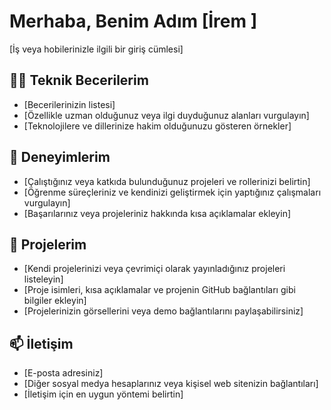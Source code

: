 # Merhaba, Benim Adım [İrem ]

[İş veya hobilerinizle ilgili bir giriş cümlesi]

## 🧑‍💻 Teknik Becerilerim

- [Becerilerinizin listesi]
- [Özellikle uzman olduğunuz veya ilgi duyduğunuz alanları vurgulayın]
- [Teknolojilere ve dillerinize hakim olduğunuzu gösteren örnekler]

## 🌱 Deneyimlerim

- [Çalıştığınız veya katkıda bulunduğunuz projeleri ve rollerinizi belirtin]
- [Öğrenme süreçleriniz ve kendinizi geliştirmek için yaptığınız çalışmaları vurgulayın]
- [Başarılarınız veya projeleriniz hakkında kısa açıklamalar ekleyin]

## 🚀 Projelerim

- [Kendi projelerinizi veya çevrimiçi olarak yayınladığınız projeleri listeleyin]
- [Proje isimleri, kısa açıklamalar ve projenin GitHub bağlantıları gibi bilgiler ekleyin]
- [Projelerinizin görsellerini veya demo bağlantılarını paylaşabilirsiniz]

## 📫 İletişim

- [E-posta adresiniz]
- [Diğer sosyal medya hesaplarınız veya kişisel web sitenizin bağlantıları]
- [İletişim için en uygun yöntemi belirtin]

